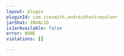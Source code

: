 ```yaml
---
layout: plugin
pluginId: com.icesmith.androidtextresolver
jarSha1: INVALID
isJarAvailable: false
error: NONE
violations: []

---
```

